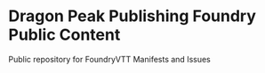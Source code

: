# Dragon Peak Publishing Foundry Public Content
Public repository for FoundryVTT Manifests and Issues
